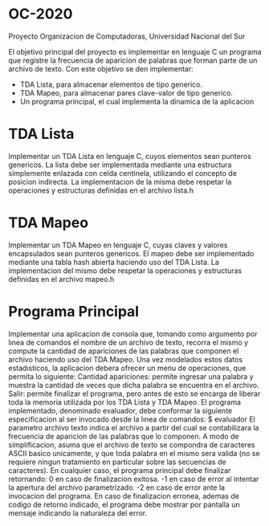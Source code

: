 # OC-2020
Proyecto Organizacion de Computadoras, Universidad Nacional del Sur

El objetivo principal del proyecto es implementar en lenguaje C un programa que registre la frecuencia de aparicion de palabras que forman parte de un archivo de texto.
Con este objetivo se den implementar:
 - TDA Lista, para almacenar elementos de tipo generico.
 - TDA Mapeo, para almacenar pares clave-valor de tipo generico.
 - Un programa principal, el cual implementa la dinamica de la aplicacion

# TDA Lista
Implementar un TDA Lista en lenguaje C, cuyos elementos sean punteros genericos. La lista debe ser implementada mediante una estructura simplemente enlazada con celda centinela, utilizando el concepto de posicion indirecta. La implementacion de la misma debe respetar la operaciones y estructuras definidas en el archivo lista.h

# TDA Mapeo
Implementar un TDA Mapeo en lenguaje C, cuyas claves y valores encapsulados sean punteros genericos. El mapeo debe ser implementado mediante una tabla hash abierta haciendo uso del TDA Lista. La implementacion del mismo debe respetar la operaciones y estructuras definidas en el archivo mapeo.h

# Programa Principal
Implementar una aplicacion de consola que, tomando como argumento por lınea de comandos el nombre de un archivo de texto, recorra el mismo y compute la cantidad de apariciones de las palabras que componen el archivo haciendo uso del TDA Mapeo. Una vez modelados estos datos estadısticos, la aplicacion debera ofrecer un menu de operaciones, que permita lo siguiente:
Cantidad apariciones: permite ingresar una palabra y muestra la cantidad de veces que dicha palabra se encuentra en el archivo.
Salir: permite finalizar el programa, pero antes de esto se encarga de liberar toda la memoria utilizada por los TDA Lista y TDA Mapeo.
El programa implementado, denominado evaluador, debe conformar la siguiente especificacion al ser invocado desde la lınea de comandos:
$ evaluador <archivo texto>
El parametro archivo texto indica el archivo a partir del cual se contabilizara la frecuencia de aparicion de las palabras que lo componen. A modo de simplificacion, asuma que el archivo de texto se compondra de caracteres ASCII basico unicamente, y que toda palabra en el mismo sera valida (no se requiere ningun tratamiento en particular sobre las secuencias de caracteres).
En cualquier caso, el programa principal debe finalizar retornando: 
0 en caso de finalizacion exitosa.
-1 en caso de error al intentar la apertura del archivo parametrizado.
-2 en caso de error ante la invocacion del programa.
En caso de finalizacion erronea, ademas de codigo de retorno indicado, el programa debe mostrar por pantalla un mensaje indicando la naturaleza del error.
